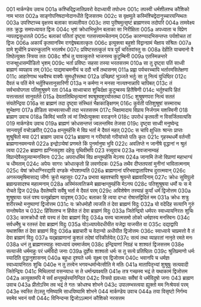 001	मार्कण्डेय उवाच
001a	कश्चिद्द्विजातिप्रवरो वेदाध्यायी तपोधनः
001c	तपस्वी धर्मशीलश्च कौशिको नाम भारत
002a	साङ्गोपनिषदान्वेदानधीते द्विजसत्तमः
002c	स वृक्षमूले कस्मिंश्चिद्वेदानुच्चारयन्स्थितः
003a	उपरिष्टाच्च वृक्षस्य बलाका सन्न्यलीयत
003c	तया पुरीषमुत्सृष्टं ब्राह्मणस्य तदोपरि
004a	तामवेक्ष्य ततः क्रुद्धः समपध्यायत द्विजः
004c	भृशं क्रोधाभिभूतेन बलाका सा निरीक्षिता
005a	अपध्याता च विप्रेण न्यपतद्वसुधातले
005c	बलाकां पतितां दृष्ट्वा गतसत्त्वामचेतनाम्
005e	कारुण्यादभिसन्तप्तः पर्यशोचत तां द्विजः
006a	अकार्यं कृतवानस्मि रागद्वेषबलात्कृतः
006c	इत्युक्त्वा बहुशो विद्वान्ग्रामं भैक्षाय संश्रितः
007a	ग्रामे शुचीनि प्रचरन्कुलानि भरतर्षभ
007c	प्रविष्टस्तत्कुलं यत्र पूर्वं चरितवांस्तु सः
008a	देहीति याचमानो वै तिष्ठेत्युक्तः स्त्रिया ततः
008c	शौचं तु यावत्कुरुते भाजनस्य कुटुम्बिनी
009a	एतस्मिन्नन्तरे राजन्क्षुधासम्पीडितो भृशम्
009c	भर्ता प्रविष्टः सहसा तस्या भरतसत्तम
010a	सा तु दृष्ट्वा पतिं साध्वी ब्राह्मणं व्यपहाय तम्
010c	पाद्यमाचमनीयं च ददौ भर्त्रे तथासनम्
011a	प्रह्वा पर्यचरच्चापि भर्तारमसितेक्षणा
011c	आहारेणाथ भक्ष्यैश्च वाक्यैः सुमधुरैस्तथा
012a	उच्छिष्टं भुञ्जते भर्तुः सा तु नित्यं युधिष्ठिर
012c	दैवतं च पतिं मेने भर्तुश्चित्तानुसारिणी
013a	न कर्मणा न मनसा नात्यश्नान्नापि चापिबत्
013c	तं सर्वभावोपगता पतिशुश्रूषणे रता
014a	साध्वाचारा शुचिर्दक्षा कुटुम्बस्य हितैषिणी
014c	भर्तुश्चापि हितं यत्तत्सततं सानुवर्तते
015a	देवतातिथिभृत्यानां श्वश्रूश्वशुरयोस्तथा
015c	शुश्रूषणपरा नित्यं सततं संयतेन्द्रिया
016a	सा ब्राह्मणं तदा दृष्ट्वा संस्थितं भैक्षकाङ्क्षिणम्
016c	कुर्वती पतिशुश्रूषां सस्माराथ शुभेक्षणा
017a	व्रीडिता साभवत्साध्वी तदा भरतसत्तम
017c	भिक्षामादाय विप्राय निर्जगाम यशस्विनी
018	ब्राह्मण उवाच
018a	किमिदं भवति त्वं मां तिष्ठेत्युक्त्वा वराङ्गने
018c	उपरोधं कृतवती न विसर्जितवत्यसि
019	मार्कण्डेय उवाच
019a	ब्राह्मणं क्रोधसन्तप्तं ज्वलन्तमिव तेजसा
019c	दृष्ट्वा साध्वी मनुष्येन्द्र सान्त्वपूर्वं वचोऽब्रवीत्
020a	क्षन्तुमर्हसि मे विप्र भर्ता मे दैवतं महत्
020c	स चापि क्षुधितः श्रान्तः प्राप्तः शुश्रूषितो मया
021	ब्राह्मण उवाच
021a	ब्राह्मणा न गरीयांसो गरीयांस्ते पतिः कृतः
021c	गृहस्थधर्मे वर्तन्ती ब्राह्मणानवमन्यसे
022a	इन्द्रोऽप्येषां प्रणमते किं पुनर्मानुषा भुवि
022c	अवलिप्ते न जानीषे वृद्धानां न श्रुतं त्वया
022e	ब्राह्मणा ह्यग्निसदृशा दहेयुः पृथिवीमपि
023	स्त्र्युवाच
023a	नावजानाम्यहं विप्रान्देवैस्तुल्यान्मनस्विनः
023c	अपराधमिमं विप्र क्षन्तुमर्हसि मेऽनघ
024a	जानामि तेजो विप्राणां महाभाग्यं च धीमताम्
024c	अपेयः सागरः क्रोधात्कृतो हि लवणोदकः
025a	तथैव दीप्ततपसां मुनीनां भावितात्मनाम्
025c	येषां क्रोधाग्निरद्यापि दण्डके नोपशाम्यति
026a	ब्राह्मणानां परिभवाद्वातापिश्च दुरात्मवान्
026c	अगस्त्यमृषिमासाद्य जीर्णः क्रूरो महासुरः
027a	प्रभावा बहवश्चापि श्रूयन्ते ब्रह्मवादिनाम्
027c	क्रोधः सुविपुलो ब्रह्मन्प्रसादश्च महात्मनाम्
028a	अस्मिंस्त्वतिक्रमे ब्रह्मन्क्षन्तुमर्हसि मेऽनघ
028c	पतिशुश्रूषया धर्मो यः स मे रोचते द्विज
029a	दैवतेष्वपि सर्वेषु भर्ता मे दैवतं परम्
029c	अविशेषेण तस्याहं कुर्यां धर्मं द्विजोत्तम
030a	शुश्रूषायाः फलं पश्य पत्युर्ब्राह्मण यादृशम्
030c	बलाका हि त्वया दग्धा रोषात्तद्विदितं मम
031a	क्रोधः शत्रुः शरीरस्थो मनुष्याणां द्विजोत्तम
031c	यः क्रोधमोहौ त्यजति तं देवा ब्राह्मणं विदुः
032a	यो वदेदिह सत्यानि गुरुं सन्तोषयेत च
032c	हिंसितश्च न हिंसेत तं देवा ब्राह्मणं विदुः
033a	जितेन्द्रियो धर्मपरः स्वाध्यायनिरतः शुचिः
033c	कामक्रोधौ वशे यस्य तं देवा ब्राह्मणं विदुः
034a	यस्य चात्मसमो लोको धर्मज्ञस्य मनस्विनः
034c	सर्वधर्मेषु च रतस्तं देवा ब्राह्मणं विदुः
035a	योऽध्यापयेदधीयीत यजेद्वा याजयीत वा
035c	दद्याद्वापि यथाशक्ति तं देवा ब्राह्मणं विदुः
036a	ब्रह्मचारी च वेदान्यो अधीयीत द्विजोत्तमः
036c	स्वाध्याये चाप्रमत्तो वै तं देवा ब्राह्मणं विदुः
037a	यद्ब्राह्मणानां कुशलं तदेषां परिकीर्तयेत्
037c	सत्यं तथा व्याहरतां नानृते रमते मनः
038a	धनं तु ब्राह्मणस्याहुः स्वाध्यायं दममार्जवम्
038c	इन्द्रियाणां निग्रहं च शाश्वतं द्विजसत्तम
038e	सत्यार्जवे धर्ममाहुः परं धर्मविदो जनाः
039a	दुर्ज्ञेयः शाश्वतो धर्मः स तु सत्ये प्रतिष्ठितः
039c	श्रुतिप्रमाणो धर्मः स्यादिति वृद्धानुशासनम्
040a	बहुधा दृश्यते धर्मः सूक्ष्म एव द्विजोत्तम
040c	भवानपि च धर्मज्ञः स्वाध्यायनिरतः शुचिः
040e	न तु तत्त्वेन भगवन्धर्मान्वेत्सीति मे मतिः
041a	मातापितृभ्यां शुश्रूषुः सत्यवादी जितेन्द्रियः
041c	मिथिलायां वसन्व्याधः स ते धर्मान्प्रवक्ष्यति
041e	तत्र गच्छस्व भद्रं ते यथाकामं द्विजोत्तम
042a	अत्युक्तमपि मे सर्वं क्षन्तुमर्हस्यनिन्दित
042c	स्त्रियो ह्यवध्याः सर्वेषां ये धर्मविदुषो जनाः
043	ब्राह्मण उवाच
043a	प्रीतोऽस्मि तव भद्रं ते गतः क्रोधश्च शोभने
043c	उपालम्भस्त्वया ह्युक्तो मम निःश्रेयसं परम्
043e	स्वस्ति तेऽस्तु गमिष्यामि साधयिष्यामि शोभने
044	मार्कण्डेय उवाच
044a	तया विसृष्टो निर्गम्य स्वमेव भवनं ययौ
044c	विनिन्दन्स द्विजोऽऽत्मानं कौशिको नरसत्तम
